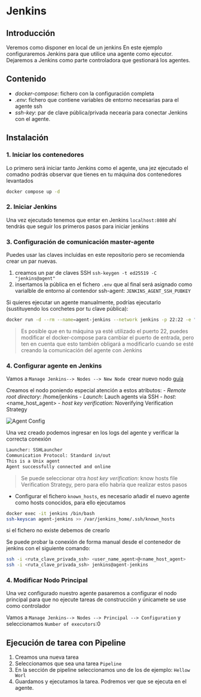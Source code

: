 # Jenkins

## Introducción
Veremos como disponer en local de un jenkins
En este ejemplo configuraremos Jenkins para que utilice una agente como ejecutor. Dejaremos a Jenkins como parte controladora que gestionará los agentes.

## Contenido
- *docker-compose*: fichero con la configuración completa
- *.env*: fichero que contiene variables de entorno necesarias para el agente ssh
- *ssh-key*: par de clave pública/privada necearia para conectar Jenkins con el agente.


## Instalación

### 1. Iniciar los contenedores

Lo primero será iniciar tanto Jenkins como el agente, una jez ejecutado el comadno podrás observar que tienes en tu máquina dos contenedores levantados
```bash
docker compose up -d
```

### 2. Iniciar Jenkins
 Una vez ejecutado tenemos que entar en Jenkins `localhost:8080` ahí tendrás que seguir los primeros pasos para iniciar jenkins 

### 3. Configuración de comunicación master-agente

Puedes usar las claves incluidas en este repositorio pero se recomienda crear un par nuevas.
1. creamos un par de claves SSH `ssh-keygen -t ed25519 -C "jenkins@agent"`
2. insertamos la pública en el fichero `.env` que al final será asignado como varialble de entorno al contendor ssh-agent: `JENKINS_AGENT_SSH_PUBKEY`

Si quieres ejecutar un agente manualmente, podrías ejecutarlo (sustituyendo los corchetes por tu clave pública):
```bash
docker run -d --rm --name=agent-jenkins --network jenkins -p 22:22 -e "JENKINS_AGENT_SSH_PUBKEY=[public-ssh]" jenkins/ssh-agent:jdk17
```

> Es posible que en tu máquina ya esté utilizado el puerto 22, puedes modificar el docker-compose para cambiar el puerto de entrada, pero ten en cuenta que
esto también obligará a modificarlo cuando se esté creando la comunicación del agente con Jenkins

### 4. Configurar agente en Jenkins

Vamos a `Manage Jenkins--> Nodes --> New Node `crear nuevo nodo [guía](https://www.jenkins.io/doc/book/using/using-agents/)

Creamos el nodo poniendo especial atención a estos atributos:
    - *Remote root directory*: /home/jenkins
    - *Launch*: Lauch agents via SSH
    - *host*: <name_host_agent>
    - *host key verification*: Noverifying Verification Strategy

![Agent Config](/doc/ssh-agent-config.png?raw=true "Ssh Agent Config")

Una vez creado podemos ingresar en los logs del agente y verificar la correcta conexión
```bash
Launcher: SSHLauncher
Communication Protocol: Standard in/out
This is a Unix agent
Agent successfully connected and online
```


> Se puede seleccionar otra *host key verification*: know hosts file Verification Strategy, pero para ello habría que realizar estos pasos
 - Configurar el fichero `known_hosts`, es necesario añadir el nuevo agente como hosts conocidos, para ello ejecutamos
 ```bash
 docker exec -it jenkins /bin/bash
 ssh-keyscan agent-jenkins >> /var/jenkins_home/.ssh/known_hosts
 ```
si el fichero no existe debemos de crearlo

Se puede probar la conexión de forma manual desde el contenedor de jenkins con el siguiente comando:
 ```bash
ssh -i <ruta_clave_privada_ssh> <user_name_agent>@<name_host_agent>
ssh -i <ruta_clave_privada_ssh> jenkins@agent-jenkins
 ```

### 4. Modificar Nodo Principal
Una vez configurado nuestro agente pasaremos a configurar el nodo principal para que no ejecute tareas de construcción y únicamete se use como controlador

Vamos a `Manage Jenkins--> Nodes --> Principal --> Configuration` y seleccionamos `Number of executors`:0
          
## Ejecución de tarea con Pipeline

1. Creamos una nueva tarea
2. Seleccionamos que sea una tarea `Pipeline`
3. En la sección de pipeline seleccionamos uno de los de ejemplo: `Hellow Worl`
4. Guardamos y ejecutamos la tarea. Podremos ver que se ejecuta en el agente.

